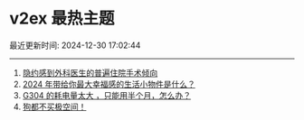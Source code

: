# v2ex 最热主题

最近更新时间: 2024-12-30 17:02:44

--- 
1. [隐约感到外科医生的普遍住院手术倾向](https://www.v2ex.com/t/1101140) 
2. [2024 年带给你最大幸福感的生活小物件是什么？](https://www.v2ex.com/t/1101144) 
3. [G304 的耗电量太大 ，只能用半个月，怎么办？](https://www.v2ex.com/t/1101149) 
4. [狗都不买极空间！](https://www.v2ex.com/t/1101182) 
